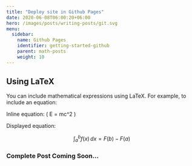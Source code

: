 ```yaml
---
title: "Deploy site in Github Pages"
date: 2020-06-08T06:00:20+06:00
hero: /images/posts/writing-posts/git.svg
menu:
  sidebar:
    name: Github Pages
    identifier: getting-started-github
    parent: math-posts
    weight: 10
---
```



## Using LaTeX

You can include mathematical expressions using LaTeX. For example, to include an equation:

Inline equation: \( E = mc^2 \)

Displayed equation:

$$
\int_a^b f(x) \, dx = F(b) - F(a)
$$


### Complete Post Coming Soon...